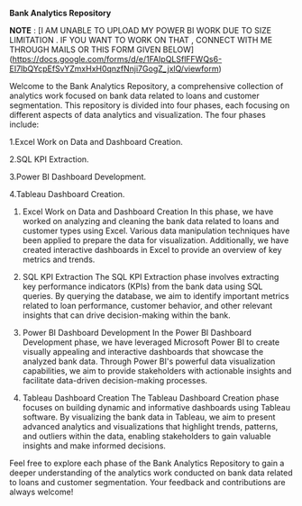 **Bank Analytics Repository**

**NOTE** : [I AM UNABLE TO UPLOAD MY POWER BI WORK DUE TO SIZE LIMITATION . IF YOU WANT TO WORK ON THAT , CONNECT WITH ME THROUGH MAILS OR THIS FORM GIVEN BELOW]
(https://docs.google.com/forms/d/e/1FAIpQLSflFFWQs6-EI7lbQYcpEfSvYZmxHxH0qnzfNnji7GogZ_jxlQ/viewform)


Welcome to the Bank Analytics Repository, a comprehensive collection of analytics work focused on bank data related to loans and customer segmentation. This repository is divided into four phases, each focusing on different aspects of data analytics and visualization. The four phases include:

1.Excel Work on Data and Dashboard Creation.

2.SQL KPI Extraction.

3.Power BI Dashboard Development.

4.Tableau Dashboard Creation.


1. Excel Work on Data and Dashboard Creation
In this phase, we have worked on analyzing and cleaning the bank data related to loans and customer types using Excel. Various data manipulation techniques have been applied to prepare the data for visualization. Additionally, we have created interactive dashboards in Excel to provide an overview of key metrics and trends.

2. SQL KPI Extraction
The SQL KPI Extraction phase involves extracting key performance indicators (KPIs) from the bank data using SQL queries. By querying the database, we aim to identify important metrics related to loan performance, customer behavior, and other relevant insights that can drive decision-making within the bank.

3. Power BI Dashboard Development
In the Power BI Dashboard Development phase, we have leveraged Microsoft Power BI to create visually appealing and interactive dashboards that showcase the analyzed bank data. Through Power BI's powerful data visualization capabilities, we aim to provide stakeholders with actionable insights and facilitate data-driven decision-making processes.

4. Tableau Dashboard Creation
The Tableau Dashboard Creation phase focuses on building dynamic and informative dashboards using Tableau software. By visualizing the bank data in Tableau, we aim to present advanced analytics and visualizations that highlight trends, patterns, and outliers within the data, enabling stakeholders to gain valuable insights and make informed decisions.

Feel free to explore each phase of the Bank Analytics Repository to gain a deeper understanding of the analytics work conducted on bank data related to loans and customer segmentation. Your feedback and contributions are always welcome!
